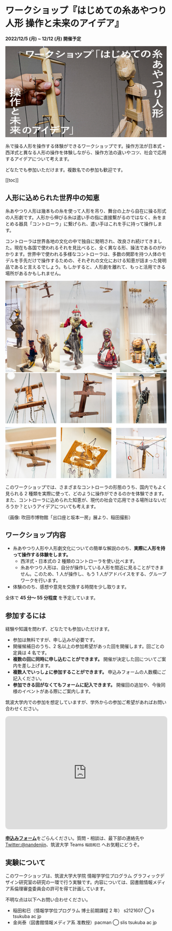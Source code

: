 # ワークショップ『はじめての糸あやつり人形 操作と未来のアイデア』

**2022/12/5 (月) ~ 12/12 (月) 開催予定**

![](./cover.jpg)

糸で操る人形を操作する体験ができるワークショップです。操作方法が日本式・西洋式と異なる人形の操作を体験しながら、操作方法の違いやコツ、社会で応用するアイデアについて考えます。

どなたでも参加いただけます。複数名での参加も歓迎です。

[[toc]]

## 人形に込められた世界中の知恵

糸あやつり人形は幾本もの糸を使って人形を吊り、舞台の上から自在に操る形式の人形劇です。人形から伸びる糸は遣い手の指に直接繋がるのではなく、糸をまとめる器具「コントローラ」に繋げられ、遣い手はこれを手に持って操作します。

コントローラは世界各地の文化の中で独自に発明され、改良され続けてきました。現在も各国で使われるそれを見比べると、全く異なる形、操法であるのがわかります。世界中で使われる多様なコントローラは、多数の関節を持つ人体のモデルを手先だけで操作するための、それぞれの文化における知恵が詰まった発明品であると言えるでしょう。もしかすると、人形劇を離れて、もっと活用できる場所があるかもしれません。

![ガラスケースの中に吊るされた7体の糸あやつり人形の写真](./puppet-collections-0.jpg)
![糸あやつり人形の木製のコントローラ6種類の写真](./puppet-collections-1.jpg)

このワークショップでは、さまざまなコントローラの形態のうち、国内でもよく見られる 2 種類を実際に使って、どのように操作ができるのかを体験できます。また、コントローラに込められた知恵が、現代の社会で応用できる場所はないだろうか？というアイデアについても考えます。

（画像: 吹田市博物館「出口座と坂本一房」展より、稲田撮影）

## ワークショップ内容

- 糸あやつり人形や人形劇文化についての簡単な解説ののち、**実際に人形を持って操作する体験をします。**
  - 西洋式・日本式の 2 種類のコントローラを使い比べます。
  - 糸あやつり人形は、自分が操作している人形を間近に見ることができません。このため、1 人が操作し、もう 1 人がアドバイスをする、グループワークを行います。
- 体験ののち、感想や意見を交換する時間を少し取ります。

全体で **45 分～ 55 分程度** を予定しています。

## 参加するには

経験や知識を問わず、どなたでも参加いただけます。

- 参加は無料ですが、申し込みが必要です。
- 開催候補日のうち、2 名以上の参加希望があった回を開催します。回ごとの定員は 4 名です。
- **複数の回に同時に申し込むことができます。** 開催が決定した回についてご案内を差し上げます。
- **複数人でいっしょに参加することができます。** 申込みフォームの人数欄にご記入ください。
- **参加できる回がなくてもフォームに記入できます。** 開催回の追加や、今後同様のイベントがある際にご案内します。

筑波大学内での参加を想定していますが、学外からの参加ご希望があればお問い合わせください。

<iframe src="https://docs.google.com/spreadsheets/d/e/2PACX-1vSetPzclSJG6IbUR-mwoEdo5jAyAYl_On2Ewdy3gBwAcTj12jsgzNd23__nidYsxufWvCFz6SEONS9V/pubhtml?gid=0&amp;single=true&amp;widget=true&amp;headers=true" style="width: 100%; height: 350px; border: 1px solid #ddd; border-radius: 10px; "></iframe>

[**申込みフォーム**](https://docs.google.com/forms/d/e/1FAIpQLSdByrmJk9TaJDkhFtVF8QkMW8GdfiCtimGzR-JVR_OeH3nrRw/viewform)をごらんください。質問・相談は、最下部の連絡先や[Twitter:@nandenjin](https://twitter.com/nandenjin)、筑波大学 Teams `稲田和巳` へお気軽にどうぞ。

## 実験について

このワークショップは、筑波大学大学院 情報学学位プログラム グラフィックデザイン研究室の研究の一環で行う実験です。内容については、図書館情報メディア系倫理審査委員会の許可を得て計画しています。

不明な点は以下へお問い合わせください。

- 稲田和巳（情報学学位プログラム 博士前期課程 2 年） s2121607 ◯ s tsukuba ac jp
- 金尚泰（図書館情報メディア系 准教授）pacman ◯ slis tsukuba ac jp
